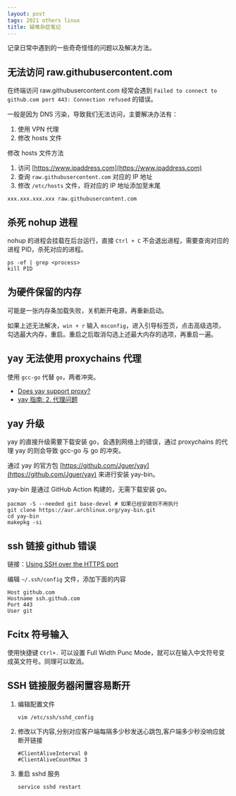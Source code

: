 ```yaml
---
layout: post
tags: 2021 others linux
title: 疑难杂症笔记
---
```


记录日常中遇到的一些奇奇怪怪的问题以及解决方法。

## 无法访问 raw.githubusercontent.com

在终端访问 raw.githubusercontent.com 经常会遇到 `Failed to connect to github.com port 443: Connection refused` 的错误。

一般是因为 DNS 污染，导致我们无法访问，主要解决办法有：

1. 使用 VPN 代理
2. 修改 hosts 文件

修改 hosts 文件方法

1. 访问 [https://www.ipaddress.com](https://www.ipaddress.com)
2. 查询 `raw.githubusercontent.com` 对应的 IP 地址
3. 修改 `/etc/hosts` 文件，将对应的 IP 地址添加至末尾

```shell
xxx.xxx.xxx.xxx raw.githubusercontent.com
```

## 杀死 nohup 进程

nohup 的进程会挂载在后台运行，直接 `Ctrl + C` 不会退出进程，需要查询对应的进程 PID，杀死对应的进程。

```shell
ps -ef | grep <process>
kill PID
```

## 为硬件保留的内存

可能是一张内存条加载失败，关机断开电源，再重新启动。

如果上述无法解决，`win + r` 输入 `msconfig`，进入引导标签页，点击高级选项，勾选最大内存，重启。重启之后取消勾选上述最大内存的选项，再重启一遍。

## yay 无法使用 proxychains 代理

使用 `gcc-go` 代替 `go`，两者冲突。

- [Does yay support proxy?](https://github.com/Jguer/yay/issues/951)
- [yay 指南: 2. 代理问题](https://suiahae.me/yay-s-guide-No-2-proxy-issues/)

## yay 升级

yay 的直接升级需要下载安装 go，会遇到网络上的错误，通过 proxychains 的代理 yay 的则会导致 gcc-go 与 go 的冲突。

通过 yay 的官方包 [https://github.com/Jguer/yay](https://github.com/Jguer/yay) 来进行安装 yay-bin。

yay-bin 是通过 GitHub Action 构建的，无需下载安装 go。

```shell
pacman -S --needed git base-devel # 如果已经安装则不用执行
git clone https://aur.archlinux.org/yay-bin.git
cd yay-bin
makepkg -si
```

## ssh 链接 github 错误

链接：[Using SSH over the HTTPS port](https://docs.github.com/en/authentication/troubleshooting-ssh/using-ssh-over-the-https-port)

编辑 `~/.ssh/config` 文件，添加下面的内容

```plain
Host github.com
Hostname ssh.github.com
Port 443
User git
```

## Fcitx 符号输入

使用快捷键 `Ctrl+.` 可以设置 Full Width Punc Mode，就可以在输入中文符号变成英文符号。同理可以取消。

## SSH 链接服务器闲置容易断开

1. 编辑配置文件

   ```shell
   vim /etc/ssh/sshd_config
   ```

2. 修改以下内容,分别对应客户端每隔多少秒发送心跳包,客户端多少秒没响应就断开链接

   ```shell
   #ClientAliveInterval 0
   #ClientAliveCountMax 3
   ```

3. 重启 sshd 服务

   ```shell
   service sshd restart
   ```
